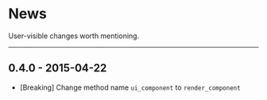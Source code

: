# News

User-visible changes worth mentioning.

---

## 0.4.0 - 2015-04-22
- [Breaking] Change method name `ui_component` to `render_component`

